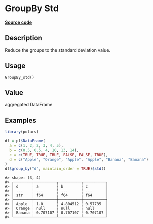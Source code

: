 
# GroupBy Std

[**Source code**](https://github.com/pola-rs/r-polars/tree/0580dbe189881934960c63979bf59fc3448a21dc/R/group_by.R#L239)

## Description

Reduce the groups to the standard deviation value.

## Usage

<pre><code class='language-R'>GroupBy_std()
</code></pre>

## Value

aggregated DataFrame

## Examples

``` r
library(polars)

df = pl$DataFrame(
  a = c(1, 2, 2, 3, 4, 5),
  b = c(0.5, 0.5, 4, 10, 13, 14),
  c = c(TRUE, TRUE, TRUE, FALSE, FALSE, TRUE),
  d = c("Apple", "Orange", "Apple", "Apple", "Banana", "Banana")
)
df$group_by("d", maintain_order = TRUE)$std()
```

    #> shape: (3, 4)
    #> ┌────────┬──────────┬──────────┬──────────┐
    #> │ d      ┆ a        ┆ b        ┆ c        │
    #> │ ---    ┆ ---      ┆ ---      ┆ ---      │
    #> │ str    ┆ f64      ┆ f64      ┆ f64      │
    #> ╞════════╪══════════╪══════════╪══════════╡
    #> │ Apple  ┆ 1.0      ┆ 4.804512 ┆ 0.57735  │
    #> │ Orange ┆ null     ┆ null     ┆ null     │
    #> │ Banana ┆ 0.707107 ┆ 0.707107 ┆ 0.707107 │
    #> └────────┴──────────┴──────────┴──────────┘
